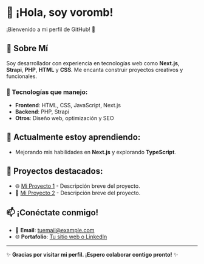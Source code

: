 # 👋 ¡Hola, soy voromb! 
¡Bienvenido a mi perfil de GitHub! 🚀

## 🌟 Sobre Mí
Soy desarrollador con experiencia en tecnologías web como **Next.js**, **Strapi**, **PHP**, **HTML** y **CSS**. Me encanta construir proyectos creativos y funcionales.

### 🚀 Tecnologías que manejo:
- **Frontend**: HTML, CSS, JavaScript, Next.js
- **Backend**: PHP, Strapi
- **Otros**: Diseño web, optimización y SEO

## 🌱 Actualmente estoy aprendiendo:
- Mejorando mis habilidades en **Next.js** y explorando **TypeScript**.

## 🔭 Proyectos destacados:
- 🌐 [Mi Proyecto 1](#) - Descripción breve del proyecto.
- 📱 [Mi Proyecto 2](#) - Descripción breve del proyecto.

## 📫 ¡Conéctate conmigo!
- 📧 **Email**: [tuemail@example.com](mailto:tuemail@example.com)
- 🌐 **Portafolio**: [Tu sitio web o LinkedIn](#)

---

✨ **Gracias por visitar mi perfil. ¡Espero colaborar contigo pronto!** ✨
